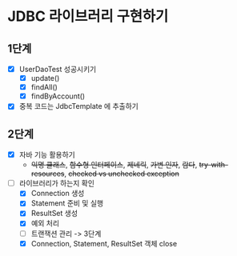 # JDBC 라이브러리 구현하기

## 1단계

- [x] UserDaoTest 성공시키기
    - [x] update()
    - [x] findAll()
    - [x] findByAccount()
- [x] 중복 코드는 JdbcTemplate 에 추출하기

## 2단계

- [x] 자바 기능 활용하기
    - ~~익명 클래스~~, ~~함수형 인터페이스~~, ~~제네릭~~, ~~가변 인자~~, ~~람다~~, ~~try-with-resources~~, ~~checked vs unchecked exception~~
- [ ] 라이브러리가 하는지 확인
    - [x] Connection 생성
    - [x] Statement 준비 및 실행
    - [x] ResultSet 생성
    - [x] 예외 처리
    - [ ] 트랜잭션 관리 -> 3단계
    - [x] Connection, Statement, ResultSet 객체 close
